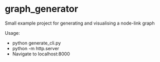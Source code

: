 # graph_generator
Small example project for generating and visualising a node-link graph

Usage:

- python generate_cli.py
- python -m http.server
- Navigate to localhost:8000
